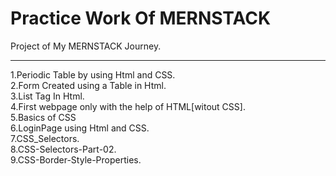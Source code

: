 # Practice Work Of MERNSTACK
Project of My MERNSTACK Journey. <br>
<hr>
1.Periodic Table by using Html and CSS.<br>
2.Form Created using a Table in Html.<br>
3.List Tag In Html.<br>
4.First webpage only with the help of HTML[witout CSS].<br>
5.Basics of CSS<br>
6.LoginPage using Html and CSS.<br>
7.CSS_Selectors.<br>
8.CSS-Selectors-Part-02.<br>
9.CSS-Border-Style-Properties.

